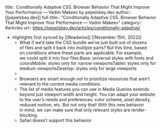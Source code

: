 title:: Conditionally Adaptive CSS. Browser Behavior That Might Improve Your Performance — Vadim Makeev by pepelsbey.dev
author:: [[pepelsbey.dev]]
full-title:: "Conditionally Adaptive CSS. Browser Behavior That Might Improve Your Performance — Vadim Makeev"
category:: #articles
url:: https://pepelsbey.dev/articles/conditionally-adaptive/

- Highlights first synced by [[Readwise]] [[November 15th, 2022]]
	- What if we’d take the CSS bundle we’ve just built out of dozens of files and split it back into multiple parts? But this time, based on conditions where these parts are applicable. For example, we could split it into four files:Base: universal styles with fonts and colorsMobile: styles only for narrow viewportsTablet: styles only for medium viewportsDesktop: styles only for large viewports
	- <link    rel="stylesheet" href="base.css"><link    rel="stylesheet" href="mobile.css"    media="(max-width: 767px)"><link    rel="stylesheet" href="tablet.css"    media="(min-width: 768px) and (max-width: 1023px)"><link    rel="stylesheet" href="desktop.css"    media="(min-width: 1024px)">
	- Browsers are smart enough not to prioritize resources that aren’t relevant to the current media conditions.
	- The list of media features you can use in Media Queries extends beyond just viewport width and height. You can adapt your website to the user’s needs and preferences: color scheme, pixel density, reduced motion, etc. But not only that! With this new behavior in mind, we can make sure that only relevant styles are render-blocking.
	- Safari doesn’t support this behavior